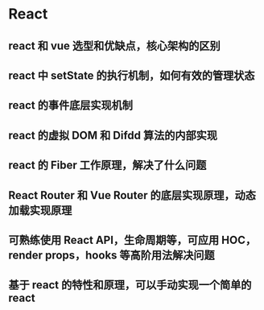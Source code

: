 # React

## react 和 vue 选型和优缺点，核心架构的区别

## react 中 setState 的执行机制，如何有效的管理状态

## react 的事件底层实现机制

## react 的虚拟 DOM 和 Difdd 算法的内部实现

## react 的 Fiber 工作原理，解决了什么问题

## React Router 和 Vue Router 的底层实现原理，动态加载实现原理

## 可熟练使用 React API，生命周期等，可应用 HOC，render props，hooks 等高阶用法解决问题

## 基于 react 的特性和原理，可以手动实现一个简单的 react
